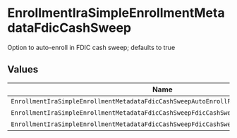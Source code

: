 # EnrollmentIraSimpleEnrollmentMetadataFdicCashSweep

Option to auto-enroll in FDIC cash sweep; defaults to true


## Values

| Name                                                                                   | Value                                                                                  |
| -------------------------------------------------------------------------------------- | -------------------------------------------------------------------------------------- |
| `EnrollmentIraSimpleEnrollmentMetadataFdicCashSweepAutoEnrollFdicCashSweepUnspecified` | AUTO_ENROLL_FDIC_CASH_SWEEP_UNSPECIFIED                                                |
| `EnrollmentIraSimpleEnrollmentMetadataFdicCashSweepFdicCashSweepEnroll`                | FDIC_CASH_SWEEP_ENROLL                                                                 |
| `EnrollmentIraSimpleEnrollmentMetadataFdicCashSweepFdicCashSweepDecline`               | FDIC_CASH_SWEEP_DECLINE                                                                |